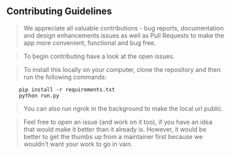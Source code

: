 Contributing Guidelines
----------------------------

> We appreciate all valuable contributions - bug reports, documentation and design enhancements issues as well as Pull Requests to make the app more convenient, functional and bug free.

> To begin contributing have a look at the open issues.

> To install this locally on your computer, clone the repository and then run the following commands: 
```
    pip install -r requirements.txt
    python run.py
```
> You can also run ngrok in the background to make the local url public.

> Feel free to open an issue (and work on it too), if you have an idea that would make it better than it already is. However, it would be better to get the thumbs up from a maintainer first because we wouldn't want your work to go in vain.
